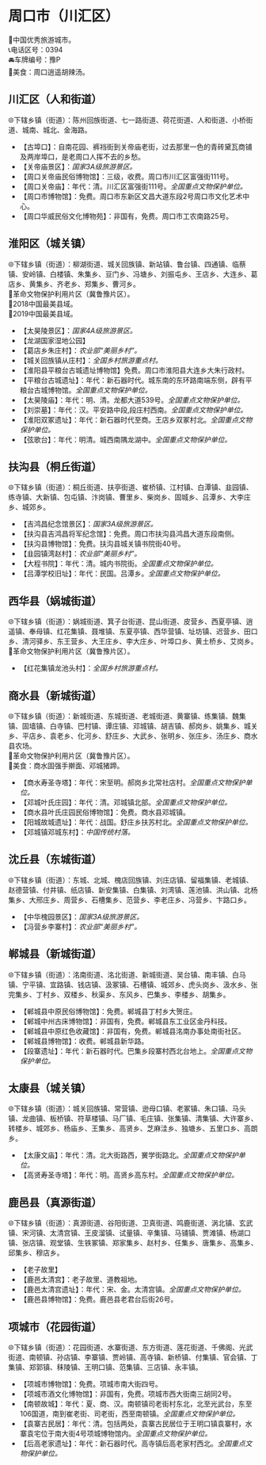 # 周口市（川汇区）  
🏅中国优秀旅游城市。   
📞电话区号：0394  
🚘车牌编号：豫P  
🍴美食：周口逍遥胡辣汤。   

## 川汇区（人和街道）  
🌐下辖乡镇（街道）：陈州回族街道、七一路街道、荷花街道、人和街道、小桥街道、城南、城北、金海路。  
  
* 【古埠口】：自南花园、裤裆街到关帝庙老街，过去那里一色的青砖黛瓦商铺及两岸埠口，是老周口人挥不去的乡愁。   
* 【关帝庙景区】：*国家3A级旅游景区。*  
* 【周口关帝庙民俗博物馆】：三级，收费。周口市川汇区富强街111号。   
* 【周口关帝庙】：年代：清。川汇区富强街111号。*全国重点文物保护单位。*   
* 【周口市博物馆】：免费。周口市东新区文昌大道东段2号周口市文化艺术中心。   
* 【周口华威民俗文化博物苑】：非国有，免费。周口市工农南路25号。   

## 淮阳区（城关镇）  
🌐下辖乡镇（街道）：柳湖街道、城关回族镇、新站镇、鲁台镇、四通镇、临蔡镇、安岭镇、白楼镇、朱集乡、豆门乡、冯塘乡、刘振屯乡、王店乡、大连乡、葛店乡、黄集乡、齐老乡、郑集乡、曹河乡。    
🚩革命文物保护利用片区（冀鲁豫片区）。   
🏅2018中国最美县域。   
🏅2019中国最美县域。   
  
* 【太昊陵景区】：*国家4A级旅游景区。*  
* 【龙湖国家湿地公园】  
* 【葛店乡朱庄村】：*农业部“美丽乡村”。*  
* 【城关回族镇从庄村】：*全国乡村旅游重点村。*  
* 【淮阳县平粮台古城遗址博物馆】免费。周口市淮阳县大连乡大朱行政村。   
* 【平粮台古城遗址】：年代：新石器时代。城东南的东环路南端东侧，辟有平粮台古城博物馆。*全国重点文物保护单位。*  
* 【太昊陵庙】：年代：明、清。龙都大道539号。*全国重点文物保护单位。*  
* 【刘崇墓】：年代：汉。平安路中段,段庄村西南。*全国重点文物保护单位。*  
* 【淮阳双冢遗址】：年代：新石器时代至商。王店乡双冢村北。*全国重点文物保护单位。*  
* 【弦歌台】：年代：明清。城西南隅龙湖中。*全国重点文物保护单位。*  

## 扶沟县（桐丘街道）  
🌐下辖乡镇（街道）：桐丘街道、扶亭街道、崔桥镇、江村镇、白潭镇、韭园镇、练寺镇、大新镇、包屯镇、汴岗镇、曹里乡、柴岗乡、固城乡、吕潭乡、大李庄乡、城郊乡。    
  
* 【吉鸿昌纪念馆景区】：*国家3A级旅游景区。*  
* 【扶沟县吉鸿昌将军纪念馆】：免费。周口市扶沟县鸿昌大道东段南侧。   
* 【扶沟县博物馆】：免费。扶沟县城关镇书院街40号。   
* 【韭园镇湾赵村】：*农业部“美丽乡村”。*  
* 【大程书院】：年代：清。城内书院街。*全国重点文物保护单位。*  
* 【吕潭学校旧址】：年代：民国。吕潭乡。*全国重点文物保护单位。*   

## 西华县（娲城街道）  
🌐下辖乡镇（街道）：娲城街道、箕子台街道、昆山街道、皮营乡、西夏亭镇、逍遥镇、奉母镇、红花集镇、聂堆镇、东夏亭镇、西华营镇、址坊镇、迟营乡、田口乡、清河驿乡、东王营乡、大王庄乡、李大庄乡、叶埠口乡、黄土桥乡、艾岗乡。    
🚩革命文物保护利用片区（冀鲁豫片区）。   
  
* 【红花集镇龙池头村】：*全国乡村旅游重点村。*  

## 商水县（新城街道）  
🌐下辖乡镇（街道）：新城街道、东城街道、老城街道、黄寨镇、练集镇、魏集镇、固墙镇、白寺镇、巴村镇、谭庄镇、邓城镇、胡吉镇、郝岗乡、姚集乡、城关乡、平店乡、袁老乡、化河乡、舒庄乡、大武乡、张明乡、张庄乡、汤庄乡、商水县农场。    
🚩革命文物保护利用片区（冀鲁豫片区）。   
🍴美食：商水固强手擀面、邓城猪蹄。   
  
* 【商水寿圣寺塔】：年代：宋至明。郝岗乡北常社店村。*全国重点文物保护单位。*   
* 【邓城叶氏庄园】：年代：清。邓城镇北部。*全国重点文物保护单位。*   
* 【商水县叶氏庄园民俗博物馆】：免费。商水县邓城镇。   
* 【阳城故城遗址】：年代：战国。舒庄乡扶苏村北。*全国重点文物保护单位。*   
* 【邓城镇邓城东村】：*中国传统村落。*  

## 沈丘县（东城街道）  
🌐下辖乡镇（街道）：东城、北城、槐店回族镇、刘庄店镇、留福集镇、老城镇、赵德营镇、付井镇、纸店镇、新安集镇、白集镇、刘湾镇、莲池镇、洪山镇、北杨集乡、大邢庄乡、周营乡、石槽集乡、范营乡、李老庄乡、冯营乡、卞路口乡。    
  
* 【中华槐园景区】：*国家3A级旅游景区。*  
* 【冯营乡李寨村】：*农业部“美丽乡村”。*  

## 郸城县（新城街道）  
🌐下辖乡镇（街道）：洺南街道、洺北街道、新城街道、吴台镇、南丰镇、白马镇、宁平镇、宜路镇、钱店镇、汲冢镇、石槽镇、城郊乡、虎头岗乡、汲水乡、张完集乡、丁村乡、双楼乡、秋渠乡、东风乡、巴集乡、李楼乡、胡集乡。    
  
* 【郸城县中原民俗博物馆】：免费。郸城县丁村乡大贺庄。   
* 【郸城中州古床博物馆】：非国有，免费。郸城县东工业区金丹科技。   
* 【郸城县中原红色收藏馆】：非国有，免费。郸城县洺南办事处南街社区。   
* 【郸城县博物馆】：收费。郸城县新华路。   
* 【段寨遗址】：年代：新石器时代。巴集乡段寨村西北台地上。*全国重点文物保护单位。*   

## 太康县（城关镇）  
🌐下辖乡镇（街道）：城关回族镇、常营镇、逊母口镇、老冢镇、朱口镇、马头镇、龙曲镇、板桥镇、符草楼镇、马厂镇、毛庄镇、张集镇、清集镇、大许寨乡、转楼乡、城郊乡、杨庙乡、王集乡、高贤乡、芝麻洼乡、独塘乡、五里口乡、高朗乡。   
  
* 【太康文庙】：年代：清。北大街路西，黉学街路北。*全国重点文物保护单位。*  
* 【高贤寿圣寺塔】：年代：明。高贤乡高东村。*全国重点文物保护单位。*  

## 鹿邑县（真源街道）  
🌐下辖乡镇（街道）：真源街道、谷阳街道、卫真街道、鸣鹿街道、涡北镇、玄武镇、宋河镇、太清宫镇、王皮溜镇、试量镇、辛集镇、马铺镇、贾滩镇、杨湖口镇、张店镇、观堂镇、生铁冢镇、郑家集乡、赵村乡、任集乡、唐集乡、高集乡、邱集乡、穆店乡。   
  
* 【老子故里】  
* 【鹿邑太清宫】：老子故里、道教祖地。   
* 【鹿邑太清宫遗址】：年代：宋、金。太清宫镇。*全国重点文物保护单位。*  
* 【鹿邑县博物馆】：免费。鹿邑县老君台后街26号。   

## 项城市（花园街道）  
🌐下辖乡镇（街道）：花园街道、水寨街道、东方街道、莲花街道、千佛阁、光武街道、南顿镇、孙店镇、李寨镇、贾岭镇、高寺镇、新桥镇、付集镇、官会镇、丁集镇、郑郭镇、秣陵镇、王明口镇、范集镇、三店镇、永丰镇。   
  
* 【项城市博物馆】：免费。项城市南大街四号。   
* 【项城市酒文化博物馆】：非国有，免费。项城市西大街南三胡同2号。   
* 【南顿故城】：年代：夏、商、汉。南顿镇司老街村东北，北至光武台，东至106国道，南到崔老街、司老街，西至南顿镇。*全国重点文物保护单位。*   
* 【袁寨古民居】：年代：清。包括两处，袁寨古民居位于王明口镇袁寨村，水寨袁宅位于南大街4号项城博物馆内。*全国重点文物保护单位。*    
* 【后高老家遗址】：年代：新石器时代。高寺镇后高老家村西北。*全国重点文物保护单位。*  